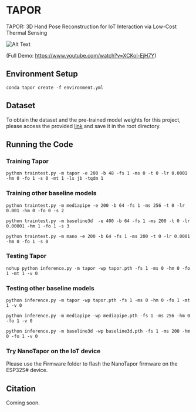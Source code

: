 


# TAPOR

TAPOR: 3D Hand Pose Reconstruction for IoT Interaction via Low-Cost Thermal Sensing

![Alt Text](figures/short_demo1(1).gif)

(Full Demo: https://www.youtube.com/watch?v=XCKol-EjH7Y)


## Environment Setup
```
conda tapor create -f environment.yml
```

## Dataset

To obtain the dataset and the pre-trained model weights for this project, please access the provided [link](https://drive.google.com/drive/folders/1qCkaUHxPGxaJgvPovI4fizwN5m1PztR9?usp=sharing) and save it in the root directory. 

## Running the Code

### Training Tapor 
```
python traintest.py -m tapor -e 200 -b 48 -fs 1 -ms 0 -t 0 -lr 0.0001 -hm 0 -fo 1 -s 0 -mt 1 -ls jb -tqdm 1 

```
### Training other baseline models
```
python traintest.py -m mediapipe -e 200 -b 64 -fs 1 -ms 256 -t 0 -lr 0.001 -hm 0 -fo 0 -s 2 

python traintest.py -m baseline3d  -e 400 -b 64 -fs 1 -ms 200 -t 0 -lr 0.00001 -hm 1 -fo 1 -s 3 

python traintest.py -m mano -e 200 -b 64 -fs 1 -ms 200 -t 0 -lr 0.0001 -hm 0 -fo 1 -s 0 
```

### Testing Tapor
```
nohup python inference.py -m tapor -wp tapor.pth -fs 1 -ms 0 -hm 0 -fo 1 -mt 1 -v 0 

```
### Testing other baseline models
```
python inference.py -m tapor -wp tapor.pth -fs 1 -ms 0 -hm 0 -fo 1 -mt 1 -v 0 

python inference.py -m mediapipe -wp mediapipe.pth -fs 1 -ms 256 -hm 0 -fo 1 -v 0 

python inference.py -m baseline3d -wp baseline3d.pth -fs 1 -ms 200 -hm 0 -fo 1 -v 0 

```

### Try NanoTapor on the IoT device
Please use the Firmware folder to flash the NanoTapor firmware on the ESP32S# device.

## Citation

Coming soon.
